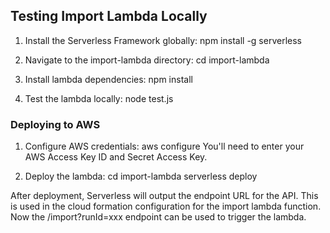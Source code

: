## Testing Import Lambda Locally

1. Install the Serverless Framework globally:
    npm install -g serverless

2. Navigate to the import-lambda directory:
    cd import-lambda

3. Install lambda dependencies:
    npm install

4. Test the lambda locally:
    node test.js

### Deploying to AWS

1. Configure AWS credentials:
    aws configure
    You'll need to enter your AWS Access Key ID and Secret Access Key.

2. Deploy the lambda:
    cd import-lambda
    serverless deploy

After deployment, Serverless will output the endpoint URL for the API.
This is used in the cloud formation configuration for the import lambda function.
Now the /import?runId=xxx endpoint can be used to trigger the lambda.